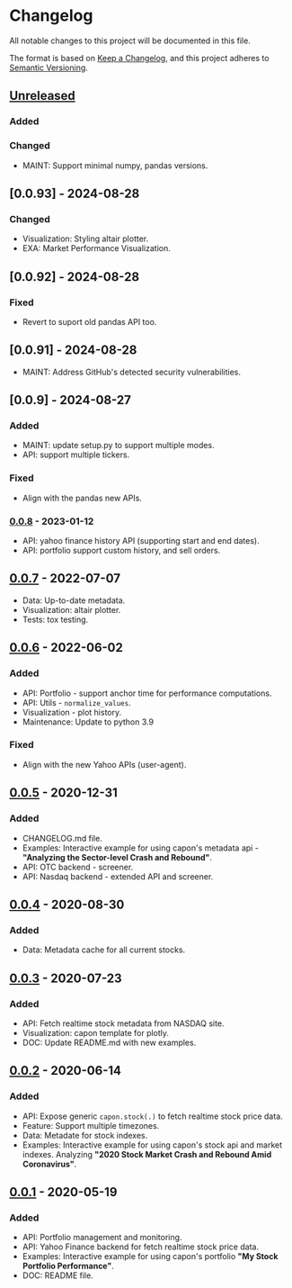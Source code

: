# Changelog

All notable changes to this project will be documented in this file.

The format is based on [Keep a Changelog](https://keepachangelog.com/en/1.0.0/),
and this project adheres to [Semantic Versioning](https://semver.org/spec/v2.0.0.html).

## [Unreleased]
### Added
### Changed
* MAINT: Support minimal numpy, pandas versions.

## [0.0.93] - 2024-08-28
### Changed
* Visualization: Styling altair plotter.
* EXA: Market Performance Visualization.

## [0.0.92] - 2024-08-28
### Fixed
* Revert to suport old pandas API too.

## [0.0.91] - 2024-08-28
* MAINT: Address GitHub's detected security vulnerabilities.

## [0.0.9] - 2024-08-27
### Added
* MAINT: update setup.py to support multiple modes.
* API: support multiple tickers.
### Fixed
* Align with the pandas new APIs.

### [0.0.8] - 2023-01-12
* API: yahoo finance history API (supporting start and end dates).
* API: portfolio support custom history, and sell orders.

## [0.0.7] - 2022-07-07
* Data: Up-to-date metadata.
* Visualization: altair plotter.
* Tests: tox testing.

## [0.0.6] - 2022-06-02
### Added
* API: Portfolio - support anchor time for performance computations.
* API: Utils - `normalize_values`.
* Visualization - plot history.
* Maintenance: Update to python 3.9
### Fixed
* Align with the new Yahoo APIs (user-agent).

## [0.0.5] - 2020-12-31
### Added
* CHANGELOG.md file.
* Examples: Interactive example for using capon's metadata api -
  **"Analyzing the Sector-level Crash and Rebound"**.
* API: OTC backend - screener.
* API: Nasdaq backend - extended API and screener.

## [0.0.4] - 2020-08-30
### Added
- Data: Metadata cache for all current stocks.

## [0.0.3] - 2020-07-23
### Added
- API: Fetch realtime stock metadata from NASDAQ site.
- Visualization: capon template for plotly.
- DOC: Update README.md with new examples.

## [0.0.2] - 2020-06-14
### Added
- API: Expose generic `capon.stock(.)` to fetch realtime stock price data.
- Feature: Support multiple timezones.
- Data: Metadate for stock indexes.  
- Examples: Interactive example for using capon's stock api and market indexes. Analyzing
  **"2020 Stock Market Crash and Rebound Amid Coronavirus"**.

## [0.0.1] - 2020-05-19
### Added
- API: Portfolio management and monitoring.
- API: Yahoo Finance backend for fetch realtime stock price data. 
- Examples: Interactive example for using capon's portfolio **"My Stock Portfolio Performance"**.
- DOC: README file.

[unreleased]: https://github.com/gialdetti/capon/compare/fb5bc6a...HEAD
[0.0.8]: https://github.com/gialdetti/capon/compare/fb5bc6a...HEAD
[0.0.7]: https://github.com/gialdetti/capon/compare/2d2c32e...fb5bc6a
[0.0.6]: https://github.com/gialdetti/capon/compare/f74d79e...2d2c32e
[0.0.5]: https://github.com/gialdetti/capon/compare/3b47851...f74d79e
[0.0.4]: https://github.com/gialdetti/capon/compare/fa4ab8e...3b47851
[0.0.3]: https://github.com/gialdetti/capon/compare/d03b7b9...fa4ab8e
[0.0.2]: https://github.com/gialdetti/capon/compare/faf8aef...d03b7b9
[0.0.1]: https://github.com/gialdetti/capon/compare/3125ac6...faf8aef

